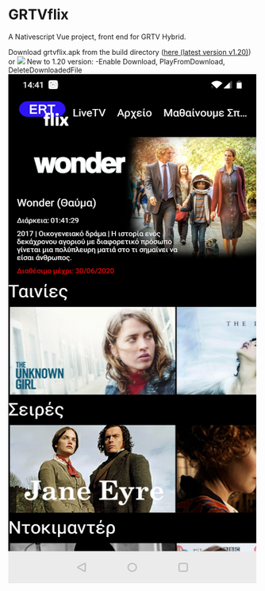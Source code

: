 # GRTVflix
A Nativescript Vue project, front end for GRTV Hybrid.  

Download grtvflix.apk from the build directory (<a href="https://github.com/mdigas/grtvflix/raw/1.1/build/grtvflix.apk" >here (latest version v1.20)</a>) or <a href="https://play.google.com/store/apps/details?id=org.nativescript.ertflix"><img src="http://www.pngmart.com/files/10/Get-It-On-Google-Play-Transparent-Background.png" width="20%"/></a>
New to 1.20 version:
-Enable Download, PlayFromDownload, DeleteDownloadedFile
<img src="https://github.com/mdigas/Ertflix/blob/master/build/ertflix.jpg">
